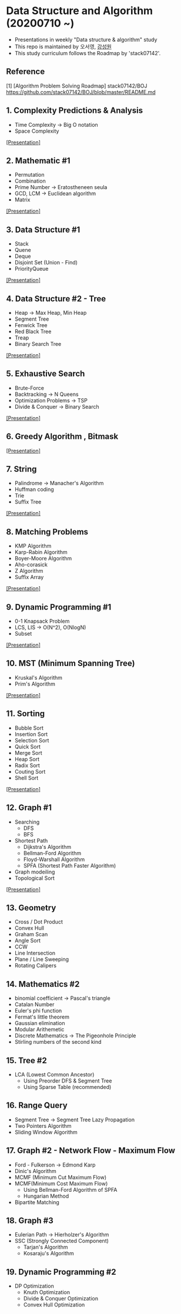 # Data Structure and Algorithm (20200710 ~)
- Presentations in weekly "Data structure &amp; algorithm" study
- This repo is maintained by 오서영, [강성원](https://github.com/Soric-stu)
- This study curriculum follows the Roadmap by 'stack07142'.

## Reference
[1] [Algorithm Problem Solving Roadmap] stack07142/BOJ  
https://github.com/stack07142/BOJ/blob/master/README.md

## 1. Complexity Predictions & Analysis
- Time Complexity -> Big O notation
- Space Complexity  

[[Presentation]](https://github.com/OH-Seoyoung/Data_Structure_and_Algorithm/blob/master/Presentation/20200712_1.%20Complexity%20Predictions%20%26%20Analysis.pdf)

## 2. Mathematic #1
- Permutation
- Combination
- Prime Number -> Eratostheneen seula
- GCD, LCM -> Euclidean algorithm
- Matrix  

[[Presentation]](https://github.com/OH-Seoyoung/Data_Structure_and_Algorithm/blob/master/Presentation/20200712_2.%20Mathematic%20%231.pdf)

## 3. Data Structure #1
- Stack
- Quene
- Deque
- Disjoint Set (Union - Find)
- PriorityQueue  

[[Presentation]](https://github.com/OH-Seoyoung/Data_Structure_and_Algorithm/blob/master/Presentation/20200712_3.%20Data_Structure_%231.pdf)

## 4. Data Structure #2 - Tree
- Heap -> Max Heap, Min Heap
- Segment Tree
- Fenwick Tree
- Red Black Tree
- Treap
- Binary Search Tree  

[[Presentation]](https://github.com/OH-Seoyoung/Data_Structure_and_Algorithm/blob/master/Presentation/20200719_4.%20Data%20Structure%20%232%20-%20Tree.pdf)

## 5. Exhaustive Search
- Brute-Force
- Backtracking -> N Queens
- Optimization Problems -> TSP
- Divide & Conquer -> Binary Search  

[[Presentation]](https://github.com/OH-Seoyoung/Data_Structure_and_Algorithm/blob/master/Presentation/20200719_5.%20Exhaustive%20Search.pdf)

## 6. Greedy Algorithm , Bitmask

[[Presentation]](https://github.com/OH-Seoyoung/Data_Structure_and_Algorithm/blob/master/Presentation/20200719_6.%20Greedy%20Algorithm%20%2C%20Bitmask.pdf)

## 7. String
- Palindrome -> Manacher's Algorithm
- Huffman coding
- Trie
- Suffix Tree

[[Presentation]](https://github.com/OH-Seoyoung/Data_Structure_and_Algorithm/blob/master/Presentation/20200719_7.%20String.pdf)

## 8. Matching Problems
- KMP Algorithm
- Karp-Rabin Algorithm
- Boyer-Moore Algorithm
- Aho-corasick
- Z Algorithm
- Suffix Array

[[Presentation]](https://github.com/OH-Seoyoung/Data_Structure_and_Algorithm/blob/master/Presentation/20200802_8.%20Matching%20Problems.pdf)

## 9. Dynamic Programming #1
- 0-1 Knapsack Problem
- LCS, LIS -> O(N^2), O(NlogN)
- Subset

[[Presentation]](https://github.com/OH-Seoyoung/Data_Structure_and_Algorithm/blob/master/Presentation/20200809_9.%20Dynamic%20Programming%20%231.pdf)

## 10. MST (Minimum Spanning Tree)
- Kruskal's Algorithm
- Prim's Algorithm

[[Presentation]](https://github.com/OH-Seoyoung/Data_Structure_and_Algorithm/blob/master/Presentation/20200809_10.%20Minimum%20Spanning%20Tree.pdf)

## 11. Sorting
- Bubble Sort
- Insertion Sort
- Selection Sort
- Quick Sort
- Merge Sort
- Heap Sort
- Radix Sort
- Couting Sort
- Shell Sort

[[Presentation]](https://github.com/OH-Seoyoung/Data_Structure_and_Algorithm/blob/master/Presentation/20200814_11.%20Sorting.pdf)

## 12. Graph #1
- Searching
   - DFS
   - BFS
- Shortest Path
   - Dijkstra's Algorithm
   - Bellman-Ford Algorithm
   - Floyd-Warshall Algorithm
   - SPFA (Shortest Path Faster Algorithm)
- Graph modeiling
- Topological Sort

[[Presentation]](https://github.com/OH-Seoyoung/Data_Structure_and_Algorithm/blob/master/Presentation/20200814_12.%20Graph%231.pdf)

## 13. Geometry
- Cross / Dot Product
- Convex Hull
- Graham Scan
- Angle Sort
- CCW
- Line Intersection
- Plane / Line Sweeping
- Rotating Calipers

## 14. Mathematics #2
- binomial coefficient -> Pascal's triangle
- Catalan Number
- Euler's phi function
- Fermat's little theorem
- Gaussian elimination
- Modular Arithemetic
- Discrete Mathematics -> The Pigeonhole Principle
- Stirling numbers of the second kind

## 15. Tree #2
- LCA (Lowest Common Ancestor)
   - Using Preorder DFS & Segment Tree
   - Using Sparse Table (recommended)

## 16. Range Query
- Segment Tree -> Segment Tree Lazy Propagation
- Two Pointers Algorithm
- Sliding Window Algorithm

## 17. Graph #2 - Network Flow - Maximum Flow
- Ford - Fulkerson -> Edmond Karp
- Dinic's Algorithm
- MCMF (Minimum Cut Maximum Flow)
- MCMF(Minimum Cost Maximum Flow)
   - Using Bellman-Ford Algorithm of SPFA
   - Hungarian Method
- Bipartite Matching

## 18. Graph #3
- Eulerian Path -> Hierholzer's Algorithm
- SSC (Strongly Connected Component)
   - Tarjan's Algorithm
   - Kosaraju's Algorithm

## 19. Dynamic Programming #2
- DP Optimization
   - Knuth Optimization
   - Divide & Conquer Optimization
   - Convex Hull Optimization
